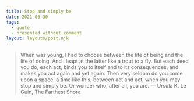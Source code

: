 ```yaml
---
title: Stop and simply be
date: 2021-06-30
tags:
  - quote
  - presented without comment
layout: layouts/post.njk
---
```


> When was young, I had to choose between the life of being and the life of doing. And I leapt at the latter like a trout to a fly. But each deed you do, each act, binds you to itself and to its consequences, and makes you act again and yet again. Then very seldom do you come upon a space, a time like this, between act and act, when you may stop and simply be. Or wonder who, after all, you are.
> — Ursula K. Le Guin, The Farthest Shore
